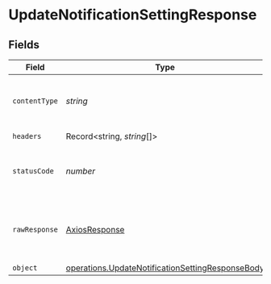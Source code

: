 # UpdateNotificationSettingResponse


## Fields

| Field                                                                                                                       | Type                                                                                                                        | Required                                                                                                                    | Description                                                                                                                 |
| --------------------------------------------------------------------------------------------------------------------------- | --------------------------------------------------------------------------------------------------------------------------- | --------------------------------------------------------------------------------------------------------------------------- | --------------------------------------------------------------------------------------------------------------------------- |
| `contentType`                                                                                                               | *string*                                                                                                                    | :heavy_check_mark:                                                                                                          | HTTP response content type for this operation                                                                               |
| `headers`                                                                                                                   | Record<string, *string*[]>                                                                                                  | :heavy_check_mark:                                                                                                          | N/A                                                                                                                         |
| `statusCode`                                                                                                                | *number*                                                                                                                    | :heavy_check_mark:                                                                                                          | HTTP response status code for this operation                                                                                |
| `rawResponse`                                                                                                               | [AxiosResponse](https://axios-http.com/docs/res_schema)                                                                     | :heavy_check_mark:                                                                                                          | Raw HTTP response; suitable for custom response parsing                                                                     |
| `object`                                                                                                                    | [operations.UpdateNotificationSettingResponseBody](../../../sdk/models/operations/updatenotificationsettingresponsebody.md) | :heavy_minus_sign:                                                                                                          | OK                                                                                                                          |